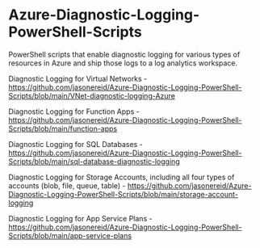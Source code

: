 # Azure-Diagnostic-Logging-PowerShell-Scripts
PowerShell scripts that enable diagnostic logging for various types of resources in Azure and ship those logs to a log analytics workspace.

Diagnostic Logging for Virtual Networks - https://github.com/jasonereid/Azure-Diagnostic-Logging-PowerShell-Scripts/blob/main/VNet-diagnostic-logging-Azure

Diagnostic Logging for Function Apps - https://github.com/jasonereid/Azure-Diagnostic-Logging-PowerShell-Scripts/blob/main/function-apps

Diagnostic Logging for SQL Databases - https://github.com/jasonereid/Azure-Diagnostic-Logging-PowerShell-Scripts/blob/main/sql-database-diagnostic-logging

Diagnostic Logging for Storage Accounts, including all four types of accounts (blob, file, queue, table) - https://github.com/jasonereid/Azure-Diagnostic-Logging-PowerShell-Scripts/blob/main/storage-account-logging

Diagnostic Logging for App Service Plans - https://github.com/jasonereid/Azure-Diagnostic-Logging-PowerShell-Scripts/blob/main/app-service-plans
